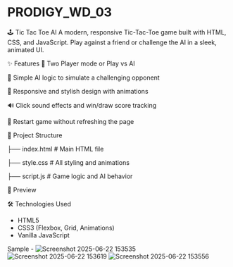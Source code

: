 # PRODIGY_WD_03

🕹️ Tic Tac Toe AI
A modern, responsive Tic-Tac-Toe game built with HTML, CSS, and JavaScript. Play against a friend or challenge the AI in a sleek, animated UI.

✨ Features
🔁 Two Player mode or Play vs AI

🧠 Simple AI logic to simulate a challenging opponent

🎨 Responsive and stylish design with animations

🔊 Click sound effects and win/draw score tracking

🔄 Restart game without refreshing the page

📁 Project Structure


├── index.html       # Main HTML file

├── style.css        # All styling and animations

├── script.js        # Game logic and AI behavior


📸 Preview
<!-- Optional: Add a screenshot of your game UI -->

🛠️ Technologies Used
 - HTML5
 - CSS3 (Flexbox, Grid, Animations)
 - Vanilla JavaScript

Sample - 
![Screenshot 2025-06-22 153535](https://github.com/user-attachments/assets/e3b3aab9-f258-4369-a627-db577bb68d42)
![Screenshot 2025-06-22 153619](https://github.com/user-attachments/assets/a2e91b21-5065-4f43-98fb-7b9c81648542)
![Screenshot 2025-06-22 153556](https://github.com/user-attachments/assets/907aed76-7b95-4a20-8ca6-17f9bf2b73fc)

